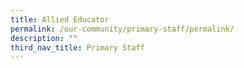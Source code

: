 ```yaml
---
title: Allied Educator
permalink: /our-community/primary-staff/permalink/
description: ""
third_nav_title: Primary Staff
---
```

